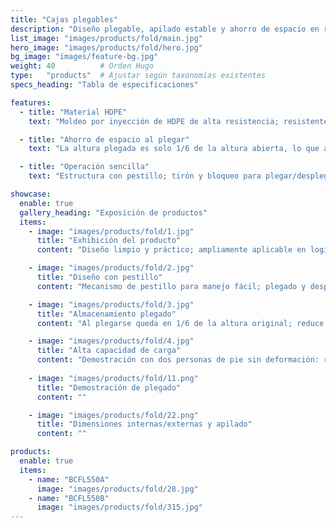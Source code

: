 ```yaml
---
title: "Cajas plegables"
description: "Diseño plegable, apilado estable y ahorro de espacio en retorno en vacío; robustas y duraderas para múltiples escenarios de rotación."
list_image: "images/products/fold/main.jpg"
hero_image: "images/products/fold/hero.jpg"
bg_image: "images/feature-bg.jpg"
weight: 40          # Orden Hugo
type:   "products"  # Ajustar según taxonomías existentes
specs_heading: "Tabla de especificaciones"

features:
  - title: "Material HDPE"
    text: "Moldeo por inyección de HDPE de alta resistencia; resistentes a impactos y al frío, poco propensas a agrietarse con el uso prolongado."

  - title: "Ahorro de espacio al plegar"
    text: "La altura plegada es solo 1/6 de la altura abierta, lo que ahorra significativamente espacio de almacenamiento y transporte."

  - title: "Operación sencilla"
    text: "Estructura con pestillo; tirón y bloqueo para plegar/desplegar rápidamente, mejorando la eficiencia de la rotación."

showcase:
  enable: true
  gallery_heading: "Exposición de productos"
  items:
    - image: "images/products/fold/1.jpg"
      title: "Exhibición del producto"
      content: "Diseño limpio y práctico; ampliamente aplicable en logística, almacenes y retail."

    - image: "images/products/fold/2.jpg"
      title: "Diseño con pestillo"
      content: "Mecanismo de pestillo para manejo fácil; plegado y despliegue rápidos."

    - image: "images/products/fold/3.jpg"
      title: "Almacenamiento plegado"
      content: "Al plegarse queda en 1/6 de la altura original; reduce notablemente volumen y huella."

    - image: "images/products/fold/4.jpg"
      title: "Alta capacidad de carga"
      content: "Demostración con dos personas de pie sin deformación: robusta, duradera y fiable para uso continuo."
    
    - image: "images/products/fold/11.png"
      title: "Demostración de plegado"
      content: ""

    - image: "images/products/fold/22.png"
      title: "Dimensiones internas/externas y apilado"
      content: ""

products:
  enable: true
  items:
    - name: "BCFL550A"
      image: "images/products/fold/28.jpg"
    - name: "BCFL550B"
      image: "images/products/fold/315.jpg"
---
```

